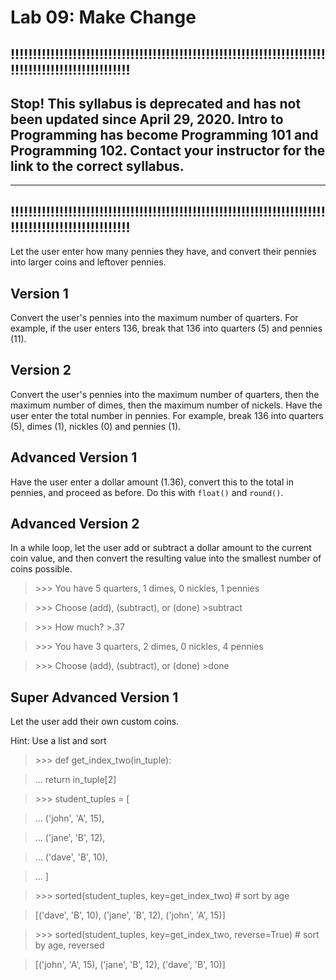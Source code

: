 # Lab 09: Make Change

## !!!!!!!!!!!!!!!!!!!!!!!!!!!!!!!!!!!!!!!!!!!!!!!!!!!!!!!!!!!!!!!!!!!!!!!!!!!!!!!!!!!!!!!!!!!!!!!!!!

## **Stop!**  This syllabus is **deprecated** and has not been updated since April 29, 2020. Intro to Programming has become Programming 101 and Programming 102. Contact your instructor for the link to the correct syllabus. 
***
## !!!!!!!!!!!!!!!!!!!!!!!!!!!!!!!!!!!!!!!!!!!!!!!!!!!!!!!!!!!!!!!!!!!!!!!!!!!!!!!!!!!!!!!!!!!!!!!!!!

Let the user enter how many pennies they have, and convert their pennies into larger coins and leftover pennies.

## Version 1

Convert the user's pennies into the maximum number of quarters. For example, if the user enters 136, break that 136 into quarters (5) and pennies (11).

## Version 2

Convert the user's pennies into the maximum number of quarters, then the maximum number of dimes, then the maximum number of nickels. Have the user enter the total number in pennies. For example, break 136 into quarters (5), dimes (1), nickles (0) and pennies (1).

## Advanced Version 1

Have the user enter a dollar amount (1.36), convert this to the total in pennies, and proceed as before. Do this with `float()` and `round()`.

## Advanced Version 2

In a while loop, let the user add or subtract a dollar amount to the current coin value, and then convert the resulting value into the smallest number of coins possible.

>\>\>\> You have 5 quarters, 1 dimes, 0 nickles, 1 pennies

>\>\>\> Choose (add), (subtract), or (done) \>subtract

>\>\>\> How much? >.37

>\>\>\> You have 3 quarters, 2 dimes, 0 nickles, 4 pennies

>\>\>\> Choose (add), (subtract), or (done) \>done

## Super Advanced Version 1

Let the user add their own custom coins.

Hint: Use a list and sort

>\>\>\> def get\_index\_two(in\_tuple):

>...		return in\_tuple[2]

>\>\>\> student\_tuples = [

>...     ('john', 'A', 15),

>...     ('jane', 'B', 12),

>...     ('dave', 'B', 10),

>... ]

>\>\>\> sorted(student\_tuples, key=get\_index\_two)   # sort by age

>[('dave', 'B', 10), ('jane', 'B', 12), ('john', 'A', 15)]

>\>\>\> sorted(student\_tuples, key=get\_index\_two, reverse=True)   # sort by age, reversed

>[('john', 'A', 15), ('jane', 'B', 12), ('dave', 'B', 10)]
